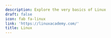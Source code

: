 ```yaml
---
description: Explore the very basics of Linux
draft: false
icon: fab fa-linux
link: 'https://linuxacademy.com/'
title: Linux
---
```

